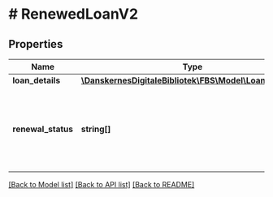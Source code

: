 # # RenewedLoanV2

## Properties

Name | Type | Description | Notes
------------ | ------------- | ------------- | -------------
**loan_details** | [**\DanskernesDigitaleBibliotek\FBS\Model\LoanDetailsV2**](LoanDetailsV2.md) |  |
**renewal_status** | **string[]** | indicates if renewal was succesful or denied - including the reason for denial. |

[[Back to Model list]](../../README.md#models) [[Back to API list]](../../README.md#endpoints) [[Back to README]](../../README.md)
